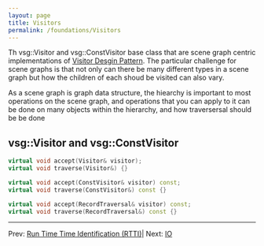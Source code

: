 ```yaml
---
layout: page
title: Visitors
permalink: /foundations/Visitors
---
```


Th vsg::Visitor and vsg::ConstVisitor base class that are scene graph centric implementations of [Visitor Desgin Pattern](https://en.wikipedia.org/wiki/Visitor_pattern). The particular challenge for scene graphs is that not only can there be many different types in a scene graph but how the children of each shoud be visited can also vary.


As a scene graph is graph data structure, the hiearchy is important to most operations on the scene graph, and operations that you can apply to it can be done on many objects within the hierarchy, and how traversersal should be be done

## vsg::Visitor and vsg::ConstVisitor

~~~ cpp
virtual void accept(Visitor& visitor);
virtual void traverse(Visitor&) {}

virtual void accept(ConstVisitor& visitor) const;
virtual void traverse(ConstVisitor&) const {}

virtual void accept(RecordTraversal& visitor) const;
virtual void traverse(RecordTraversal&) const {}
~~~

---

Prev: [Run Time Time Identification (RTTI)](RTTI.md)| Next: [IO](IO.md)

